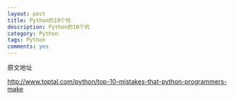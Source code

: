 ```yaml
---
layout: post
title: Python的10个坑
description: Python的10个坑
category: Python
tags: Python
comments: yes
---
```


原文地址

http://www.toptal.com/python/top-10-mistakes-that-python-programmers-make
